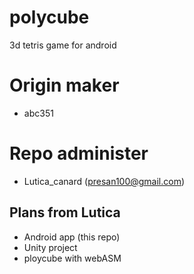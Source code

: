 # polycube
3d tetris game for android

# Origin maker
- abc351
# Repo administer
- Lutica_canard (presan100@gmail.com)
## Plans from Lutica
- Android app (this repo)
- Unity project
- ploycube with webASM
